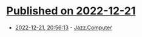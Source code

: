 # [Published on 2022-12-21](index.md)

* [2022-12-21, 20:56:13](https://news.ycombinator.com/item?id=34086273) - [Jazz.Computer](http://jazz.computer/)
